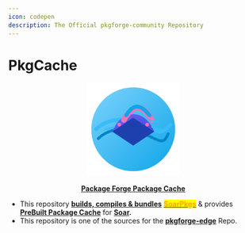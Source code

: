 ```yaml
---
icon: codepen
description: The Official pkgforge-community Repository
---
```


# PkgCache

<div align="center"><figure><img src="../../../../.gitbook/assets/pkgforge.png" alt="" width="188"><figcaption><p><a href="https://github.com/pkgforge/pkgcache"><strong>Package Forge Package Cache</strong></a></p></figcaption></figure></div>

* This repository [**builds, compiles & bundles**](https://github.com/pkgforge/pkgcache/actions) [<mark style="color:orange;">**SoarPkgs**</mark>](../soarpkgs/)  & provides [**PreBuilt Package Cache**](cache.md)  for  [**Soar**](https://github.com/pkgforge/soar)**.**
* This repository is one of the sources for the [**pkgforge-edge**](../../../../repositories/pkgforge-edge/) Repo.

